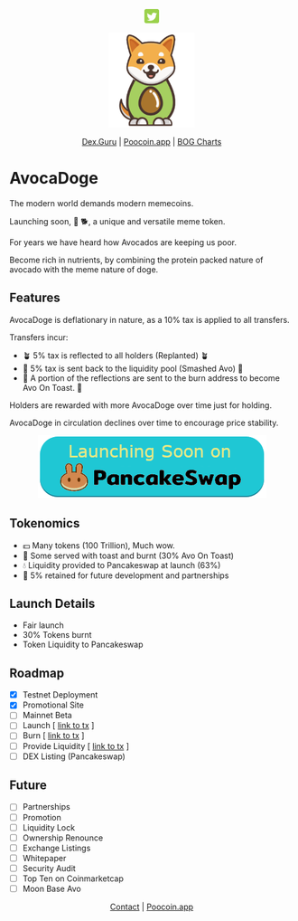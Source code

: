 
<div id="social" align="center"><p>
<a href="http://twitter.com/DogeAvoca?utm_source=avocadoge.net"><img src="social/twitter.png" width="5%" /></a>
</p></div>

<div align="center"><img src="avocadoge.svg" width="30%" alt="avocadoge logo" /></div>

<div align="center">

[Dex.Guru](https://dex.guru/token/0x2260fac5e5542a773aa44fbcfedf7c193bc2c599-eth?utm_source=avocadoge.net) |
[Poocoin.app](https://poocoin.app/tokens/0xe2df9f730c54400934c06a17462c41c0806ed8?utm_source=avocadoge.net) |
[BOG Charts](https://charts.bogged.finance/0xAe2DF9F730c5400934c06a17462c4C08a06ED8?utm_source=avocadoge.net)

<!--
[CoinPaprika](https://coinpaprika.com/coin/avodoge-avocadoge/?utm_source=avocadoge.net) |
[LiveCoinWatch](https://www.livecoinwatch.com/price/Avocadoge-AVODOGE?utm_source=avocadoge.net) |
[CoinGecko](https://www.coingecko.com/en/coins/avocadoge?utm_source=avocadoge.net) |
[CoinMarketCap](https://coinmarketcap.com/currencies/avocadoge/?utm_source=avocadoge.net) |
-->


</div>

# AvocaDoge

The modern world demands modern memecoins.

Launching soon, 🥑 🐕, a unique and versatile meme token.

For years we have heard how Avocados are keeping us poor. 

Become rich in nutrients, by combining the protein packed nature of avocado with the meme nature of doge.

## Features

AvocaDoge is deflationary in nature, as a 10% tax is applied to all transfers.

Transfers incur:
  
* 🪴 5% tax is reflected  to all holders (Replanted) 🪴
* 🔨 5% tax is sent back to the liquidity pool (Smashed Avo) 🔨
* 🍞 A portion of the reflections are sent to the burn address to become Avo On Toast. 🍞
  
Holders are rewarded with more AvocaDoge over time just for holding.

AvocaDoge in circulation declines over time to encourage price stability.

<div align="center"><img src="pancakeswap.png" /></div>

## Tokenomics

* 💵 Many tokens (100 Trillion), Much wow.
* 🍞 Some served with toast and burnt (30% Avo On Toast) 
* 💧 Liquidity provided to Pancakeswap at launch (63%) 
* 🤝 5% retained for future development and partnerships 

## Launch Details

* Fair launch
* 30% Tokens burnt
* Token Liquidity to Pancakeswap

## Roadmap

* [x] Testnet Deployment
* [x] Promotional Site
* [ ] Mainnet Beta
* [ ] Launch [ [link to tx](bscscan.com/token/0x09d0201faf1623b1c58F485364dC7B1893Ebc#balances) ]
* [ ] Burn [ [link to tx](bscscan.com/token/0x09d0201faf1623b1c58F485364dC7B1893Ebc#balances) ]
* [ ] Provide Liquidity [ [link to tx](bscscan.com/token/0x09d0201faf1623b1c58F485364dC7B1893Ebc#balances) ]
* [ ] DEX Listing (Pancakeswap)

## Future

* [ ] Partnerships
* [ ] Promotion
* [ ] Liquidity Lock
* [ ] Ownership Renounce
* [ ] Exchange Listings
* [ ] Whitepaper
* [ ] Security Audit
* [ ] Top Ten on Coinmarketcap
* [ ] Moon Base Avo

<div align="center">

[Contact](mailto:avocadogetoken@gmail.com) | [Poocoin.app](https://poocoin.app/tokens/0xe2df9f730c54400934c06a17462c41c0806ed8?utm_source=avocadoge.net)

</div>
